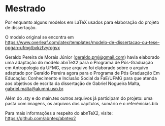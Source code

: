 # Mestrado
Por enquanto alguns modelos em LaTeX usados para elaboração do projeto de dissertação.

O modelo original se encontra em https://www.overleaf.com/latex/templates/modelo-de-dissertacao-ou-tese-ppgan-ufmg/bvkzfvyrcgvx

Geraldo Pereira de Morais Júnior (geraldo.pmj@gmail.com) havia elaborado uma adaptação do modelo abnTeX2 para o Programa de Pós-Graduação em Antropologia da UFMG, esse arquivo foi elaborado sobre o arquivo adaptado por Geraldo Pereira agora para o Programa de Pós Graduação Em Educação: Conhecimento e Inclusão Social da FaE/UFMG para que atenda aos objetivos de escrita da dissertação de Gabriel Nogueira Malta, gabriel.malta@alumni.usp.br.

Além do .sty e do main.tex outros arquivos já participam do projeto: uma pasta com imagens, os arquivos dos capítulos, sumário e o referênicias.bib

Para mais informações a respeito do abnTeX2, visite: https://github.com/abntex/abntex2

